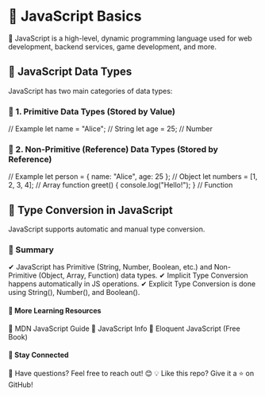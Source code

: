 # 📌 JavaScript Basics
🚀 JavaScript is a high-level, dynamic programming language used for web development, backend services, game development, and more.

## 📜 JavaScript Data Types
JavaScript has two main categories of data types:

### 🔹 1. Primitive Data Types (Stored by Value)
// Example
let name = "Alice";  // String
let age = 25;        // Number

### 🔹 2. Non-Primitive (Reference) Data Types (Stored by Reference)
// Example
let person = { name: "Alice", age: 25 }; // Object
let numbers = [1, 2, 3, 4]; // Array
function greet() { console.log("Hello!"); } // Function


## 🔄 Type Conversion in JavaScript
JavaScript supports automatic and manual type conversion.


### 🚀 Summary
✔ JavaScript has Primitive (String, Number, Boolean, etc.) and Non-Primitive (Object, Array, Function) data types.
✔ Implicit Type Conversion happens automatically in JS operations.
✔ Explicit Type Conversion is done using String(), Number(), and Boolean().

#### 📎 More Learning Resources
📌 MDN JavaScript Guide
📌 JavaScript Info
📌 Eloquent JavaScript (Free Book)

#### 📢 Stay Connected
💬 Have questions? Feel free to reach out! 😊
💡 Like this repo? Give it a ⭐ on GitHub!

